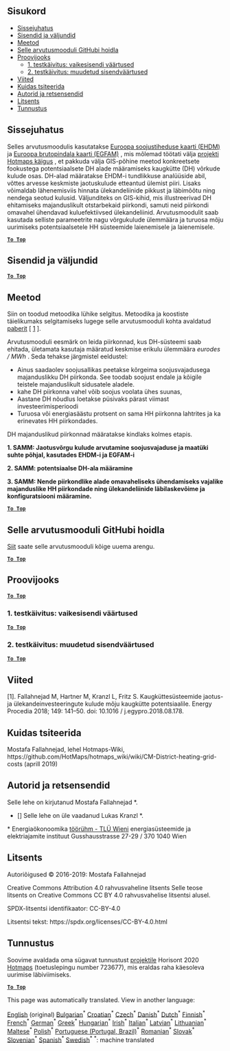 <h2> Sisukord </h2><ul><li> <a href="#introduction">Sissejuhatus</a> </li><li> <a href="#inputs-and-outputs">Sisendid ja väljundid</a> </li><li> <a href="#method">Meetod</a> </li><li> <a href="#GitHub-Repository-of-this-calculation-module">Selle arvutusmooduli GitHubi hoidla</a> </li><li> <a href="#sample-run">Proovijooks</a> <ul><li> <a href="#test-run-1-default-input-values">1. testkäivitus: vaikesisendi väärtused</a> </li><li> <a href="#test-run-2-modified-input-values">2. testkäivitus: muudetud sisendväärtused</a> </li></ul></li><li> <a href="#references">Viited</a> </li><li> <a href="#how-to-cite">Kuidas tsiteerida</a> </li><li> <a href="#authors-and-reviewers">Autorid ja retsensendid</a> </li><li> <a href="#license">Litsents</a> </li><li> <a href="#acknowledgement">Tunnustus</a> </li></ul><h2> Sissejuhatus </h2><p> Selles arvutusmoodulis kasutatakse <a href="https://gitlab.com/hotmaps/heat/heat_tot_curr_density">Euroopa soojustiheduse kaarti (EHDM)</a> ja <a href="https://gitlab.com/hotmaps/gfa_tot_curr_density">Euroopa brutopindala kaarti (EGFAM)</a> , mis mõlemad töötati välja <a href="https://www.hotmaps-project.eu/">projekti Hotmaps käigus</a> , et pakkuda välja GIS-põhine meetod konkreetsete fookustega potentsiaalsete DH alade määramiseks kaugkütte (DH) võrkude kulude osas. DH-alad määratakse EHDM-i tundlikkuse analüüside abil, võttes arvesse keskmiste jaotuskulude etteantud ülemist piiri. Lisaks võimaldab lähenemisviis hinnata ülekandeliinide pikkust ja läbimõõtu ning nendega seotud kulusid. Väljunditeks on GIS-kihid, mis illustreerivad DH ehitamiseks majanduslikult otstarbekaid piirkondi, samuti neid piirkondi omavahel ühendavad kuluefektiivsed ülekandeliinid. Arvutusmoodulit saab kasutada selliste parameetrite nagu võrgukulude ülemmäära ja turuosa mõju uurimiseks potentsiaalsetele HH süsteemide laienemisele ja laienemisele. </p><p><ins> <code><strong><a href="#table-of-contents">To Top</a></strong></code> </ins> </p><h2> Sisendid ja väljundid </h2><p><ins> <code><strong><a href="#table-of-contents">To Top</a></strong></code> </ins> </p><h2> Meetod </h2><p> Siin on toodud metoodika lühike selgitus. Metoodika ja koostiste täielikumaks selgitamiseks lugege selle arvutusmooduli kohta avaldatud <a href="https://www.sciencedirect.com/science/article/pii/S1876610218304740">paberit</a> [ <a href="#References">1</a> ]. </p><p> Arvutusmooduli eesmärk on leida piirkonnad, kus DH-süsteemi saab ehitada, ületamata kasutaja määratud keskmise erikulu ülemmäära <em><em>eurodes / MWh</em></em> . Seda tehakse järgmistel eeldustel: </p><ul><li> Ainus saadaolev soojusallikas peetakse kõrgeima soojusvajadusega majanduslikku DH piirkonda. See toodab soojust endale ja kõigile teistele majanduslikult sidusatele aladele. </li><li> kahe DH piirkonna vahel võib soojus voolata ühes suunas, </li><li> Aastane DH nõudlus loetakse püsivaks pärast viimast investeerimisperioodi </li><li> Turuosa või energiasäästu protsent on sama HH piirkonna lahtrites ja ka erinevates HH piirkondades. </li></ul><p> DH majanduslikud piirkonnad määratakse kindlaks kolmes etapis. </p><p> <strong>1. SAMM: Jaotusvõrgu kulude arvutamine soojusvajaduse ja maatüki suhte põhjal, kasutades EHDM-i ja EGFAM-i</strong> </p><p> <strong>2. SAMM: potentsiaalse DH-ala määramine</strong> </p><p> <strong>3. SAMM: Nende piirkondlike alade omavaheliseks ühendamiseks vajalike majanduslike HH piirkondade ning ülekandeliinide läbilaskevõime ja konfiguratsiooni määramine.</strong> </p><p><ins> <code><strong><a href="#table-of-contents">To Top</a></strong></code> </ins> </p><h2> Selle arvutusmooduli GitHubi hoidla </h2><p> <a href="https://github.com/HotMaps/dh_economic_assessment/tree/develop">Siit</a> saate selle arvutusmooduli kõige uuema arengu. </p><p><ins> <code><strong><a href="#table-of-contents">To Top</a></strong></code> </ins> </p><h2> Proovijooks </h2><p><ins> <code><strong><a href="#table-of-contents">To Top</a></strong></code> </ins> </p><h3> 1. testkäivitus: vaikesisendi väärtused </h3><p><ins> <code><strong><a href="#table-of-contents">To Top</a></strong></code> </ins> </p><h3> 2. testkäivitus: muudetud sisendväärtused </h3><p><ins> <code><strong><a href="#table-of-contents">To Top</a></strong></code> </ins> </p><h2> Viited </h2><p> [1]. Fallahnejad M, Hartner M, Kranzl L, Fritz S. Kaugküttesüsteemide jaotus- ja ülekandeinvesteeringute kulude mõju kaugkütte potentsiaalile. Energy Procedia 2018; 149: 141–50. doi: 10.1016 / j.egypro.2018.08.178. </p><h2> Kuidas tsiteerida </h2><p> Mostafa Fallahnejad, lehel Hotmaps-Wiki, https://github.com/HotMaps/hotmaps_wiki/wiki/CM-District-heating-grid-costs (aprill 2019) </p><h2> Autorid ja retsensendid </h2><p> Selle lehe on kirjutanud Mostafa Fallahnejad *. </p><ul><li> [] Selle lehe on üle vaadanud Lukas Kranzl *. </li></ul><p> * Energiaökonoomika <a href="https://eeg.tuwien.ac.at/">töörühm - TLÜ Wieni</a> energiasüsteemide ja elektriajamite instituut Gusshausstrasse 27-29 / 370 1040 Wien </p><h2> Litsents </h2><p> Autoriõigused © 2016-2019: Mostafa Fallahnejad </p><p> Creative Commons Attribution 4.0 rahvusvaheline litsents Selle teose litsents on Creative Commons CC BY 4.0 rahvusvahelise litsentsi alusel. </p><p> SPDX-litsentsi identifikaator: CC-BY-4.0 </p><p> Litsentsi tekst: https://spdx.org/licenses/CC-BY-4.0.html </p><h2> Tunnustus </h2><p> Soovime avaldada oma sügavat tunnustust <a href="https://www.hotmaps-project.eu">projektile</a> Horisont 2020 <a href="https://www.hotmaps-project.eu">Hotmaps</a> (toetuslepingu number 723677), mis eraldas raha käesoleva uurimise läbiviimiseks. </p><p><ins> <code><strong><a href="#table-of-contents">To Top</a></strong></code> </ins> </p>

This page was automatically translated. View in another language:

[English](en-CM-District-heating-potential-economic-assessment) (original) [Bulgarian](bg-CM-District-heating-potential-economic-assessment)<sup>\*</sup> [Croatian](hr-CM-District-heating-potential-economic-assessment)<sup>\*</sup> [Czech](cs-CM-District-heating-potential-economic-assessment)<sup>\*</sup> [Danish](da-CM-District-heating-potential-economic-assessment)<sup>\*</sup> [Dutch](nl-CM-District-heating-potential-economic-assessment)<sup>\*</sup>  [Finnish](fi-CM-District-heating-potential-economic-assessment)<sup>\*</sup> [French](fr-CM-District-heating-potential-economic-assessment)<sup>\*</sup> [German](de-CM-District-heating-potential-economic-assessment)<sup>\*</sup> [Greek](el-CM-District-heating-potential-economic-assessment)<sup>\*</sup> [Hungarian](hu-CM-District-heating-potential-economic-assessment)<sup>\*</sup> [Irish](ga-CM-District-heating-potential-economic-assessment)<sup>\*</sup> [Italian](it-CM-District-heating-potential-economic-assessment)<sup>\*</sup> [Latvian](lv-CM-District-heating-potential-economic-assessment)<sup>\*</sup> [Lithuanian](lt-CM-District-heating-potential-economic-assessment)<sup>\*</sup> [Maltese](mt-CM-District-heating-potential-economic-assessment)<sup>\*</sup> [Polish](pl-CM-District-heating-potential-economic-assessment)<sup>\*</sup> [Portuguese (Portugal, Brazil)](pt-CM-District-heating-potential-economic-assessment)<sup>\*</sup> [Romanian](ro-CM-District-heating-potential-economic-assessment)<sup>\*</sup> [Slovak](sk-CM-District-heating-potential-economic-assessment)<sup>\*</sup> [Slovenian](sl-CM-District-heating-potential-economic-assessment)<sup>\*</sup> [Spanish](es-CM-District-heating-potential-economic-assessment)<sup>\*</sup> [Swedish](sv-CM-District-heating-potential-economic-assessment)<sup>\*</sup>
<sup>\*</sup>: machine translated
